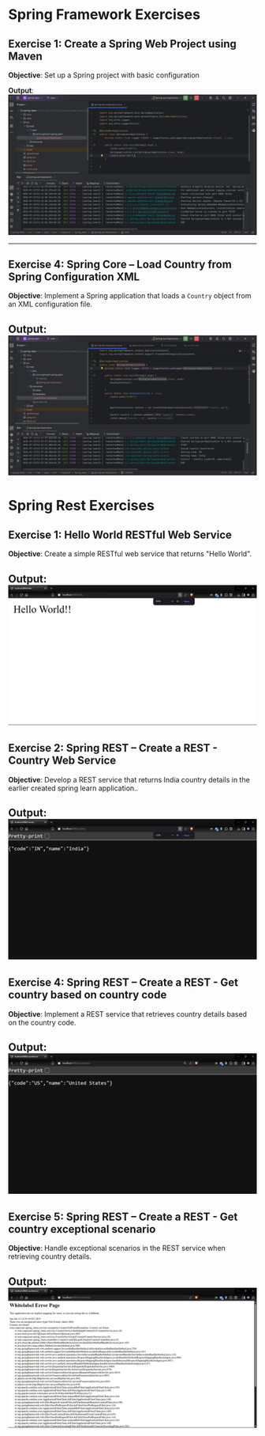 # Spring Framework Exercises


## Exercise 1: Create a Spring Web Project using Maven 
**Objective**: Set up a Spring project with basic configuration 

**Output**: ![Screenshot](exercise1.png)

---

## Exercise 4: Spring Core – Load Country from Spring Configuration XML 
**Objective**: Implement a Spring application that loads a `Country` object from an XML configuration file.

**Output**: ![Screenshot](exercise4.png)
--- 

# Spring Rest Exercises

## Exercise 1: Hello World RESTful Web Service 
**Objective**: Create a simple RESTful web service that returns "Hello World".

**Output**: ![Screenshot](rest-exercise1.png)
---

## Exercise 2: Spring REST – Create a REST - Country Web Service 
**Objective**: Develop a REST service that returns India country details in the earlier created spring learn application..

**Output**: ![Screenshot](rest-exercise2.png)
---

## Exercise 4: Spring REST – Create a REST - Get country based on country code 
**Objective**: Implement a REST service that retrieves country details based on the country code.


**Output**: ![Screenshot](rest-exercise4.png)
---
## Exercise 5: Spring REST – Create a REST - Get country exceptional scenario 
**Objective**: Handle exceptional scenarios in the REST service when retrieving country details.

**Output**: ![Screenshot](rest-exercise5.png)
---